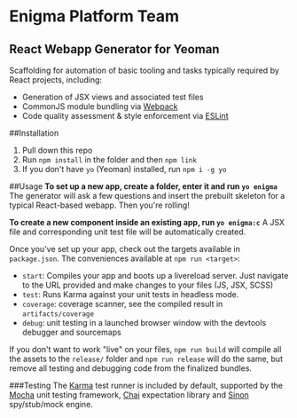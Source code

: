 # Enigma Platform Team
## React Webapp Generator for Yeoman

Scaffolding for automation of basic tooling and tasks typically required by React projects, including:

- Generation of JSX views and associated test files
- CommonJS module bundling via [Webpack](http://webpack.github.io/)
- Code quality assessment & style enforcement via [ESLint](http://eslint.org/)

##Installation
1. Pull down this repo
2. Run `npm install` in the folder and then `npm link`
3. If you don't have `yo` (Yeoman) installed, run `npm i -g yo`

##Usage
**To set up a new app, create a folder, enter it and run `yo enigma`**
The generator will ask a few questions and insert the prebuilt skeleton for a typical React-based webapp. Then you're rolling!

**To create a new component inside an existing app, run `yo enigma:c`**
A JSX file and corresponding unit test file will be automatically created.

Once you've set up your app, check out the targets available in `package.json`. The conveniences available at `npm run <target>`:

- `start`: Compiles your app and boots up a livereload server. Just navigate to the URL provided and make changes to your files (JS, JSX, SCSS)
- `test`: Runs Karma against your unit tests in headless mode.
- `coverage`: coverage scanner, see the compiled result in `artifacts/coverage`
- `debug`: unit testing in a launched browser window with the devtools debugger and sourcemaps

If you don't want to work "live" on your files, `npm run build` will compile all the assets to the `release/` folder and `npm run release` will do the same, but remove all testing and debugging code from the finalized bundles.

###Testing
The [Karma](http://karma-runner.github.io/0.12/index.html) test runner is included by default, supported by the [Mocha](http://devdocs.io/mocha/) unit testing framework, [Chai](http://devdocs.io/chai/api/bdd/index) expectation library and [Sinon](http://devdocs.io/sinon/) spy/stub/mock engine.
